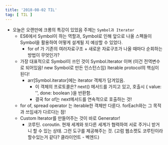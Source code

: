 ```yaml
---
title: '2018-08-02 TIL'
tag: [ TIL ]
---
```


* 오늘은 오랜만에 크롱의 특강이 있었음 주제는 `Symbol과 Iterator`
  * ES6에서 Symbol이 하는 역할과, Symbol로 인해 앞으로 나올 스펙들이 Symbol을 활용하여 어떻게 설계될 지 예상할 수 있었다.
    * for of 가 기존의 여러자료구조 + 새로운 자료구조가 나올 때마다 순회하는 방법이 무엇인가?
  * 가장 대표적으로 Symbol이 쓰인 것이 Symbol.Iterator 이며 (이건 전역변수로 되어있음! new Symbol로 만든 인스턴스임) Iterable protocol의 핵심이 된다!
    * arr[Symbol.iterator]에는 iterator 객체가 담겨있음.
      * 이 객체의 프로토콜은? next() 메서드를 가지고 있고, 호출시 { value: '', done: boolean }을 반환함.
      * 결국 for of는 next메서드를 연속적으로 호출하는 것!
  * for of, spread operator 는 iterable한 객체만 다룬다. forEach와는 그 목적과 쓰임새가 다르다는 점!
  * Custom Iterator를 만들어주는 것이 바로 Generator!
    * 코루틴. coroutin. 현재 세계와 또다른 세계가 협력하여 서로 주거니 받거니 할 수 있는 상태. 그런 도구를 제공해주는 것. (고럼 웹소켓도 코루틴이라 할수있는거 같다? 클라이언트 - 벡엔드)
